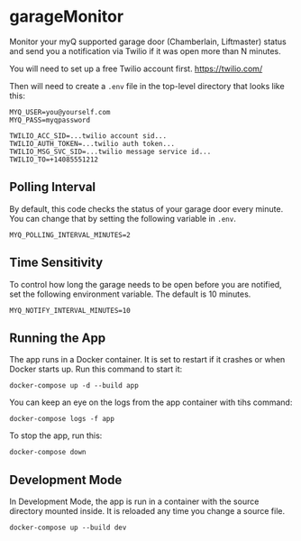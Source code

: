 # garageMonitor

Monitor your myQ supported garage door (Chamberlain, Liftmaster) status and send you a notification via Twilio if it was open more than N minutes.

You will need to set up a free Twilio account first. https://twilio.com/

Then will need to create a `.env` file in the top-level directory that looks like this:

```
MYQ_USER=you@yourself.com
MYQ_PASS=myqpassword

TWILIO_ACC_SID=...twilio account sid...
TWILIO_AUTH_TOKEN=...twilio auth token...
TWILIO_MSG_SVC_SID=...twilio message service id...
TWILIO_TO=+14085551212
```
## Polling Interval

By default, this code checks the status of your garage door every minute. You can change that by setting the following variable in `.env`.

```
MYQ_POLLING_INTERVAL_MINUTES=2
```

## Time Sensitivity
To control how long the garage needs to be open before you are notified, set the following environment variable. The default is 10 minutes.

```
MYQ_NOTIFY_INTERVAL_MINUTES=10
```

## Running the App

The app runs in a Docker container. It is set to restart if it crashes or when Docker starts up. Run this command to start it:

```
docker-compose up -d --build app
```

You can keep an eye on the logs from the app container with tihs command:

```
docker-compose logs -f app
```

To stop the app, run this:

```
docker-compose down
```

## Development Mode

In Development Mode, the app is run in a container with the source directory mounted inside. It is reloaded any time you change a source file.

```
docker-compose up --build dev
```
